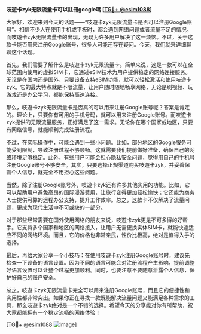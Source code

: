 **吱遊卡zyk无限流量卡可以註冊google嗎 [[TG💪+ @esim1088](https://t.me/s/esim1088)]**

大家好，欢迎来到今天的话题——“吱遊卡zyk无限流量卡是否可以注册Google账号”。相信不少人在使用手机或平板时，都会遇到网络问题或者流量不足的情况。而吱遊卡zyk无限流量卡的出现，无疑为许多用户解决了这一烦恼。不过，关于这款卡能否用来注册Google账号，很多人可能还存在疑问。今天，我们就来详细聊聊这个话题。

首先，我们需要了解什么是吱遊卡zyk无限流量卡。简单来说，这是一款可以在全球范围内使用的虚拟SIM卡，它通过eSIM技术为用户提供稳定的网络连接服务。无论是在国内还是国外，只要设备支持eSIM功能，就可以轻松激活和使用吱遊卡zyk。它的最大特点就是不限流量，让用户随时随地畅享网络，无论是刷视频、玩游戏还是办公学习，都能保持高速连接。

那么，吱遊卡zyk无限流量卡是否真的可以用来注册Google账号呢？答案是肯定的。理论上，只要你有可用的手机号码，就可以用来注册Google账号。而吱遊卡zyk提供的无限流量服务，正好满足了这一需求。无论你在哪个国家或地区，只要有网络信号，就能顺利完成注册流程。

不过，在实际操作中，可能会遇到一些小问题。比如，部分地区的Google服务可能受到限制，导致注册过程不够顺畅。这就需要我们提前做好准备，确保自己的网络环境足够稳定。此外，有些用户可能会担心隐私安全问题，觉得用自己的手机号注册Google账号不够安全。其实，只要选择正规渠道购买吱遊卡zyk，并妥善保管个人信息，就完全不用担心这些问题。

当然，除了注册Google账号外，吱遊卡zyk还有许多其他实用的功能。比如，它可以帮助用户避免高昂的国际漫游费用，让旅行变得更加轻松愉快；它还能为商务人士提供可靠的远程办公支持，提升工作效率。总之，这款卡不仅解决了流量问题，更成为现代生活中不可或缺的一部分。

对于那些经常需要在国外使用网络的朋友来说，吱遊卡zyk更是不可多得的好帮手。它支持多个国家和地区的网络接入，让用户无需更换实体SIM卡，就能快速适应不同的网络环境。而且，它的价格也非常亲民，性价比极高，绝对是值得入手的选择。

最后，再给大家分享一个小技巧：在使用吱遊卡zyk注册Google账号时，建议先检查一下设备的语言设置。因为不同的语言可能会对注册流程产生影响，提前调整好语言设置可以让整个过程更加顺利。同时，也要注意不要随意泄露个人信息，保护好自己的账户安全。

总之，吱遊卡zyk无限流量卡完全可以用来注册Google账号，而且它的便捷性和实用性都非常突出。如果你正在寻找一款既能解决流量问题又能满足各种需求的工具，那么吱遊卡zyk绝对是一个不错的选择。希望今天的分享能对你有所帮助，祝大家都能拥有一个稳定流畅的网络体验！

[[TG💪+ @esim1088](https://t.me/s/esim1088) ![Image](https://i.postimg.cc/4NQfJmqS/Snipaste-2025-05-13-00-14-12.png)]